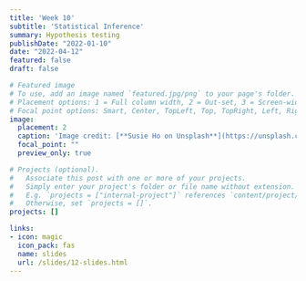 ```yaml
---
title: 'Week 10'
subtitle: 'Statistical Inference'
summary: Hypothesis testing
publishDate: "2022-01-10"
date: "2022-04-12"
featured: false
draft: false

# Featured image
# To use, add an image named `featured.jpg/png` to your page's folder.
# Placement options: 1 = Full column width, 2 = Out-set, 3 = Screen-width
# Focal point options: Smart, Center, TopLeft, Top, TopRight, Left, Right, BottomLeft, Bottom, BottomRight
image:
  placement: 2
  caption: 'Image credit: [**Susie Ho on Unsplash**](https://unsplash.com/photos/tVyrFo50iiI)'
  focal_point: ""
  preview_only: true

# Projects (optional).
#   Associate this post with one or more of your projects.
#   Simply enter your project's folder or file name without extension.
#   E.g. `projects = ["internal-project"]` references `content/project/deep-learning/index.md`.
#   Otherwise, set `projects = []`.
projects: []

links:
- icon: magic
  icon_pack: fas
  name: slides
  url: /slides/12-slides.html
---
```




